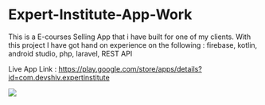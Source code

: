 # Expert-Institute-App-Work
This is a E-courses Selling App that i have built for one of my clients. With this project I have got hand on experience on the following : firebase, kotlin, android studio, php, laravel, REST API

Live App Link : https://play.google.com/store/apps/details?id=com.devshiv.expertinstitute

<img src="https://shdevsolutions.com/uploadFile/uploads/Screenshot_11.png">

